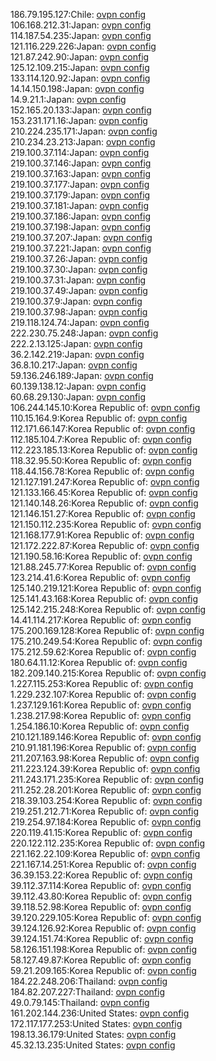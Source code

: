 186.79.195.127:Chile: [ovpn config](vpn/186_79_195_127.ovpn)  
106.168.212.31:Japan: [ovpn config](vpn/106_168_212_31.ovpn)  
114.187.54.235:Japan: [ovpn config](vpn/114_187_54_235.ovpn)  
121.116.229.226:Japan: [ovpn config](vpn/121_116_229_226.ovpn)  
121.87.242.90:Japan: [ovpn config](vpn/121_87_242_90.ovpn)  
125.12.109.215:Japan: [ovpn config](vpn/125_12_109_215.ovpn)  
133.114.120.92:Japan: [ovpn config](vpn/133_114_120_92.ovpn)  
14.14.150.198:Japan: [ovpn config](vpn/14_14_150_198.ovpn)  
14.9.21.1:Japan: [ovpn config](vpn/14_9_21_1.ovpn)  
152.165.20.133:Japan: [ovpn config](vpn/152_165_20_133.ovpn)  
153.231.171.16:Japan: [ovpn config](vpn/153_231_171_16.ovpn)  
210.224.235.171:Japan: [ovpn config](vpn/210_224_235_171.ovpn)  
210.234.23.213:Japan: [ovpn config](vpn/210_234_23_213.ovpn)  
219.100.37.114:Japan: [ovpn config](vpn/219_100_37_114.ovpn)  
219.100.37.146:Japan: [ovpn config](vpn/219_100_37_146.ovpn)  
219.100.37.163:Japan: [ovpn config](vpn/219_100_37_163.ovpn)  
219.100.37.177:Japan: [ovpn config](vpn/219_100_37_177.ovpn)  
219.100.37.179:Japan: [ovpn config](vpn/219_100_37_179.ovpn)  
219.100.37.181:Japan: [ovpn config](vpn/219_100_37_181.ovpn)  
219.100.37.186:Japan: [ovpn config](vpn/219_100_37_186.ovpn)  
219.100.37.198:Japan: [ovpn config](vpn/219_100_37_198.ovpn)  
219.100.37.207:Japan: [ovpn config](vpn/219_100_37_207.ovpn)  
219.100.37.221:Japan: [ovpn config](vpn/219_100_37_221.ovpn)  
219.100.37.26:Japan: [ovpn config](vpn/219_100_37_26.ovpn)  
219.100.37.30:Japan: [ovpn config](vpn/219_100_37_30.ovpn)  
219.100.37.31:Japan: [ovpn config](vpn/219_100_37_31.ovpn)  
219.100.37.49:Japan: [ovpn config](vpn/219_100_37_49.ovpn)  
219.100.37.9:Japan: [ovpn config](vpn/219_100_37_9.ovpn)  
219.100.37.98:Japan: [ovpn config](vpn/219_100_37_98.ovpn)  
219.118.124.74:Japan: [ovpn config](vpn/219_118_124_74.ovpn)  
222.230.75.248:Japan: [ovpn config](vpn/222_230_75_248.ovpn)  
222.2.13.125:Japan: [ovpn config](vpn/222_2_13_125.ovpn)  
36.2.142.219:Japan: [ovpn config](vpn/36_2_142_219.ovpn)  
36.8.10.217:Japan: [ovpn config](vpn/36_8_10_217.ovpn)  
59.136.246.189:Japan: [ovpn config](vpn/59_136_246_189.ovpn)  
60.139.138.12:Japan: [ovpn config](vpn/60_139_138_12.ovpn)  
60.68.29.130:Japan: [ovpn config](vpn/60_68_29_130.ovpn)  
106.244.145.10:Korea Republic of: [ovpn config](vpn/106_244_145_10.ovpn)  
110.15.164.9:Korea Republic of: [ovpn config](vpn/110_15_164_9.ovpn)  
112.171.66.147:Korea Republic of: [ovpn config](vpn/112_171_66_147.ovpn)  
112.185.104.7:Korea Republic of: [ovpn config](vpn/112_185_104_7.ovpn)  
112.223.185.13:Korea Republic of: [ovpn config](vpn/112_223_185_13.ovpn)  
118.32.95.50:Korea Republic of: [ovpn config](vpn/118_32_95_50.ovpn)  
118.44.156.78:Korea Republic of: [ovpn config](vpn/118_44_156_78.ovpn)  
121.127.191.247:Korea Republic of: [ovpn config](vpn/121_127_191_247.ovpn)  
121.133.166.45:Korea Republic of: [ovpn config](vpn/121_133_166_45.ovpn)  
121.140.148.26:Korea Republic of: [ovpn config](vpn/121_140_148_26.ovpn)  
121.146.151.27:Korea Republic of: [ovpn config](vpn/121_146_151_27.ovpn)  
121.150.112.235:Korea Republic of: [ovpn config](vpn/121_150_112_235.ovpn)  
121.168.177.91:Korea Republic of: [ovpn config](vpn/121_168_177_91.ovpn)  
121.172.222.87:Korea Republic of: [ovpn config](vpn/121_172_222_87.ovpn)  
121.190.58.16:Korea Republic of: [ovpn config](vpn/121_190_58_16.ovpn)  
121.88.245.77:Korea Republic of: [ovpn config](vpn/121_88_245_77.ovpn)  
123.214.41.6:Korea Republic of: [ovpn config](vpn/123_214_41_6.ovpn)  
125.140.219.121:Korea Republic of: [ovpn config](vpn/125_140_219_121.ovpn)  
125.141.43.168:Korea Republic of: [ovpn config](vpn/125_141_43_168.ovpn)  
125.142.215.248:Korea Republic of: [ovpn config](vpn/125_142_215_248.ovpn)  
14.41.114.217:Korea Republic of: [ovpn config](vpn/14_41_114_217.ovpn)  
175.200.169.128:Korea Republic of: [ovpn config](vpn/175_200_169_128.ovpn)  
175.210.249.54:Korea Republic of: [ovpn config](vpn/175_210_249_54.ovpn)  
175.212.59.62:Korea Republic of: [ovpn config](vpn/175_212_59_62.ovpn)  
180.64.11.12:Korea Republic of: [ovpn config](vpn/180_64_11_12.ovpn)  
182.209.140.215:Korea Republic of: [ovpn config](vpn/182_209_140_215.ovpn)  
1.227.115.253:Korea Republic of: [ovpn config](vpn/1_227_115_253.ovpn)  
1.229.232.107:Korea Republic of: [ovpn config](vpn/1_229_232_107.ovpn)  
1.237.129.161:Korea Republic of: [ovpn config](vpn/1_237_129_161.ovpn)  
1.238.217.98:Korea Republic of: [ovpn config](vpn/1_238_217_98.ovpn)  
1.254.186.10:Korea Republic of: [ovpn config](vpn/1_254_186_10.ovpn)  
210.121.189.146:Korea Republic of: [ovpn config](vpn/210_121_189_146.ovpn)  
210.91.181.196:Korea Republic of: [ovpn config](vpn/210_91_181_196.ovpn)  
211.207.163.98:Korea Republic of: [ovpn config](vpn/211_207_163_98.ovpn)  
211.223.124.39:Korea Republic of: [ovpn config](vpn/211_223_124_39.ovpn)  
211.243.171.235:Korea Republic of: [ovpn config](vpn/211_243_171_235.ovpn)  
211.252.28.201:Korea Republic of: [ovpn config](vpn/211_252_28_201.ovpn)  
218.39.103.254:Korea Republic of: [ovpn config](vpn/218_39_103_254.ovpn)  
219.251.212.71:Korea Republic of: [ovpn config](vpn/219_251_212_71.ovpn)  
219.254.97.184:Korea Republic of: [ovpn config](vpn/219_254_97_184.ovpn)  
220.119.41.15:Korea Republic of: [ovpn config](vpn/220_119_41_15.ovpn)  
220.122.112.235:Korea Republic of: [ovpn config](vpn/220_122_112_235.ovpn)  
221.162.22.109:Korea Republic of: [ovpn config](vpn/221_162_22_109.ovpn)  
221.167.14.251:Korea Republic of: [ovpn config](vpn/221_167_14_251.ovpn)  
36.39.153.22:Korea Republic of: [ovpn config](vpn/36_39_153_22.ovpn)  
39.112.37.114:Korea Republic of: [ovpn config](vpn/39_112_37_114.ovpn)  
39.112.43.80:Korea Republic of: [ovpn config](vpn/39_112_43_80.ovpn)  
39.118.52.98:Korea Republic of: [ovpn config](vpn/39_118_52_98.ovpn)  
39.120.229.105:Korea Republic of: [ovpn config](vpn/39_120_229_105.ovpn)  
39.124.126.92:Korea Republic of: [ovpn config](vpn/39_124_126_92.ovpn)  
39.124.151.74:Korea Republic of: [ovpn config](vpn/39_124_151_74.ovpn)  
58.126.151.198:Korea Republic of: [ovpn config](vpn/58_126_151_198.ovpn)  
58.127.49.87:Korea Republic of: [ovpn config](vpn/58_127_49_87.ovpn)  
59.21.209.165:Korea Republic of: [ovpn config](vpn/59_21_209_165.ovpn)  
184.22.248.206:Thailand: [ovpn config](vpn/184_22_248_206.ovpn)  
184.82.207.227:Thailand: [ovpn config](vpn/184_82_207_227.ovpn)  
49.0.79.145:Thailand: [ovpn config](vpn/49_0_79_145.ovpn)  
161.202.144.236:United States: [ovpn config](vpn/161_202_144_236.ovpn)  
172.117.177.253:United States: [ovpn config](vpn/172_117_177_253.ovpn)  
198.13.36.179:United States: [ovpn config](vpn/198_13_36_179.ovpn)  
45.32.13.235:United States: [ovpn config](vpn/45_32_13_235.ovpn)  
